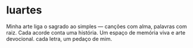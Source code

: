 # luartes
Minha arte liga o sagrado ao simples — canções com alma, palavras com raiz. Cada acorde conta uma história. Um espaço de memória viva e arte devocional. cada letra, um pedaço de mim.
